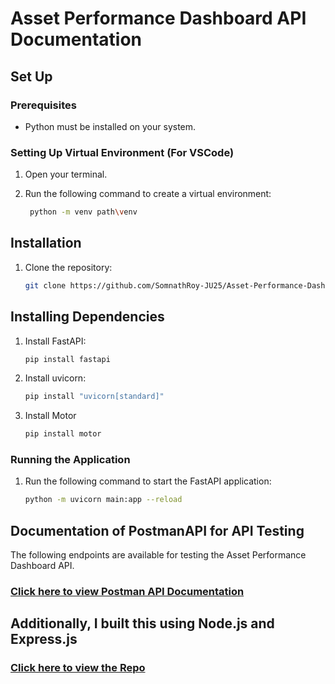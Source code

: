 # Asset Performance Dashboard API Documentation

## Set Up

### Prerequisites
- Python must be installed on your system.

### Setting Up Virtual Environment (For VSCode)
1. Open your terminal.
2. Run the following command to create a virtual environment:

   ```bash
    python -m venv path\venv
    ```
## Installation

1. Clone the repository:

    ```bash
    git clone https://github.com/SomnathRoy-JU25/Asset-Performance-Dashboard-API.git
    ```
## Installing Dependencies
1. Install FastAPI:

    ```bash
    pip install fastapi
    ```

2. Install uvicorn:

    ```bash
    pip install "uvicorn[standard]"
    ```
3. Install Motor
   ```bash
   pip install motor
   ```

### Running the Application
1. Run the following command to start the FastAPI application:

    ```bash
    python -m uvicorn main:app --reload
    ```


## Documentation of PostmanAPI for API Testing

The following endpoints are available for testing the Asset Performance Dashboard API.

### [Click here to view Postman API Documentation](https://documenter.getpostman.com/view/29700625/2sA2rCU2DL)

## Additionally, I built this using Node.js and Express.js
### [Click here to view the Repo](https://github.com/SomnathRoy-JU25/Asset-Performance-Dashboard-API-Development-Using-Node.js)
